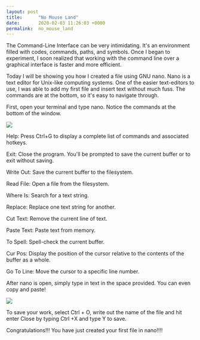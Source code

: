 ```yaml
---
layout: post
title:      "No Mouse Land"
date:       2020-02-03 11:26:03 +0000
permalink:  no_mouse_land
---
```




The  Command-Line Interface can be very intimidating. It's an environment filled with codes, commands, paths, and symbols.  Once I began to experiment,  I soon realized that working with the command line over a graphical interface is faster and more efficient.




Today I will be showing you how I created a file using GNU nano. Nano is a text editor for Unix-like computing systems. One of the easier text-editors to use, I was able to add my first file and insert text without much fuss.  The commands are at the bottom, so it's easy to navigate through.



	
First, open your terminal and type nano. Notice the commands at the bottom of the window. 





![](hthttps://www.hostinger.com/tutorials/wp-content/uploads/sites/2/2017/03/main-nano-window.pngtp://)






Help:  Press Ctrl+G to display a complete list of commands and associated hotkeys.

Exit: Close the program. You'll be prompted to save the current buffer or to exit without saving.

Write Out: Save the current buffer to the filesystem.

Read File: Open a file from the filesystem.

Where Is: Search for a text string.

Replace: Replace one text string for another.

Cut Text: Remove the current line of text.

Paste Text: Paste text from memory.

To Spell: Spell-check the current buffer.

Cur Pos: Display the position of the cursor relative to the contents of the buffer as a whole.

Go To Line: Move the cursor to a specific line number.







After nano is open, simply type in text in the space provided. You can even copy and paste! 




![](hhttps://www.bing.com/images/search?view=detailV2&id=4F52D4724291DA6A8E82BB98E97C29E536E12D08&thid=OIP.x5j2IKvf7SLZGNNBagp5wQHaEv&mediaurl=http%3A%2F%2Fjrmeyer.github.io%2Fmisc%2Fcreate-voice-file.png&exph=462&expw=722&q=Nano+Text+Editor&selectedindex=6&ajaxhist=0&vt=0&ccid=x5j2IKvf&simid=607998846937268268&sim=11&eim=1&pivotparams=insightsToken%3Dccid_eJU%252BXJQa*mid_13CF883D5EE7995A25F34344E92129464D3E1554*simid_608047105183253254*thid_OIP.eJU-XJQaHkktIMFjmp5JTAHaEc&iss=VSIttp://)







To save your work, select Ctrl + O, write out the name of the file and hit enter
Close by typing Ctrl +X and type Y to save. 



Congratulations!!! You have just created your first file in nano!!!!














